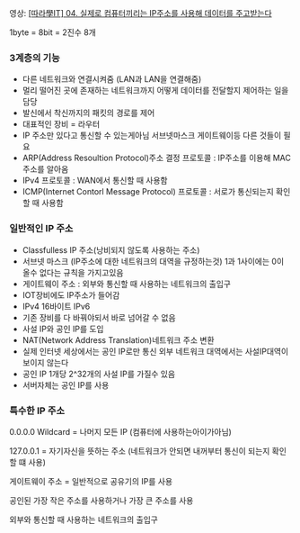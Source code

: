영상: [[따라學IT] 04. 실제로 컴퓨터끼리는 IP주소를 사용해 데이터를 주고받는다](https://youtu.be/s5kIGnaNFvM?list=PL0d8NnikouEWcF1jJueLdjRIC4HsUlULi)

1byte = 8bit = 2진수 8개 

### 3계층의 기능

- 다른 네트워크와 연결시켜줌 (LAN과 LAN을 연결해줌)
- 멀리 떨어진 곳에 존재하는 네트워크까지 어떻게 데이터를 전달할지 제어하는 일을 담당
- 발신에서 착신까지의 패킷의 경로를 제어
- 대표적인 장비 = 라우터
- IP 주소만 있다고 통신할 수 있는게아님 서브넷마스크 게이트웨이등 다른 것들이 필요
- ARP(Address Resoultion Protocol)주소 결정 프로토콜 : IP주소를 이용해 MAC주소를 알아옴
- IPv4 프로토콜 : WAN에서 통신할 때 사용함
- ICMP(Internet Contorl Message Protocol) 프로토콜 : 서로가 통신되는지 확인할 때 사용함 

### 일반적인 IP 주소

- Classfulless IP 주소(낭비되지 않도록 사용하는 주소)
- 서브넷 마스크 (IP주소에 대한 네트워크의 대역을 규정하는것) 1과 1사이에는 0이 올수 없다는 규칙을 가지고있음
- 게이트웨이 주소 : 외부와 통신할 때 사용하는 네트워크의 출입구
- IOT장비에도 IP주소가 들어감
- IPv4 16바이트 IPv6 
- 기존 장비를 다 바꿔야되서 바로 넘어갈 수 없음
- 사설 IP와 공인 IP를 도입
- NAT(Network Address Translation)네트워크 주소 변환
- 실제 인터넷 세상에서는 공인 IP로만 통신 외부 네트워크 대역에서는 사설IP대역이 보이지 않는다
- 공인 IP 1개당 2^32개의 사설 IP를 가질수 있음
- 서버자체는 공인 IP를 사용

### 특수한 IP 주소

0.0.0.0 Wildcard = 나머지 모든 IP (컴퓨터에 사용하는아이가아님)

127.0.0.1 = 자기자신을 뜻하는 주소 (네트워크가 안되면 내꺼부터 통신이 되는지 확인할 떄 사용)

게이트웨이 주소 = 일반적으로 공유기의 IP를 사용

공인된 가장 작은 주소를 사용하거나 가장 큰 주소를 사용

외부와 통신할 때 사용하는 네트워크의 출입구

